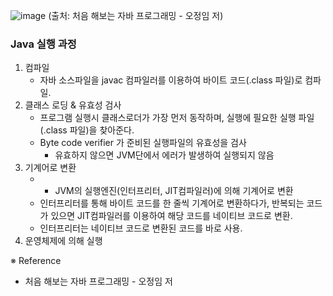 ![image](https://user-images.githubusercontent.com/65555299/231704151-6950a944-6ad4-4244-b0c7-6f1aede0f609.png)
(출처: 처음 해보는 자바 프로그래밍 - 오정임 저)

### Java 실행 과정 

1. 컴파일
   - 자바 소스파일을 javac 컴파일러를 이용하여 바이트 코드(.class 파일)로 컴파일.
2. 클래스 로딩 & 유효성 검사
   - 프로그램 실행시 클래스로더가 가장 먼저 동작하며, 실행에 필요한 실행 파일(.class 파일)을 찾아준다.   
   - Byte code verifier 가 준비된 실행파일의 유효성을 검사
     - 유효하지 않으면 JVM단에서 에러가 발생하여 실행되지 않음
3. 기계어로 변환
   - - JVM의 실행엔진(인터프리터, JIT컴파일러)에 의해 기계어로 변환
   - 인터프리터를 통해 바이트 코드를 한 줄씩 기계어로 변환하다가, 반복되는 코드가 있으면 JIT컴파일러를 이용하여 해당 코드를 네이티브 코드로 변환.
   - 인터프리터는 네이티브 코드로 변환된 코드를 바로 사용.
4. 운영체제에 의해 실행

※ Reference

- 처음 해보는 자바 프로그래밍 - 오정임 저
